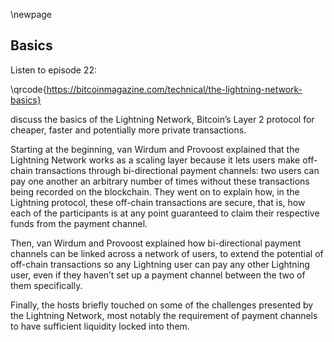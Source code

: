 \newpage
## Basics

Listen to episode 22:

\qrcode{https://bitcoinmagazine.com/technical/the-lightning-network-basics}

discuss the basics of the Lightning Network, Bitcoin’s Layer 2 protocol for cheaper, faster and potentially more private transactions.

Starting at the beginning, van Wirdum and Provoost explained that the Lightning Network works as a scaling layer because it lets users make off-chain transactions through bi-directional payment channels: two users can pay one another an arbitrary number of times without these transactions being recorded on the blockchain. They went on to explain how, in the Lightning protocol, these off-chain transactions are secure, that is, how each of the participants is at any point guaranteed to claim their respective funds from the payment channel.

Then, van Wirdum and Provoost explained how bi-directional payment channels can be linked across a network of users, to extend the potential of off-chain transactions so any Lightning user can pay any other Lightning user, even if they haven’t set up a payment channel between the two of them specifically.

Finally, the hosts briefly touched on some of the challenges presented by the Lightning Network, most notably the requirement of payment channels to have sufficient liquidity locked into them.
